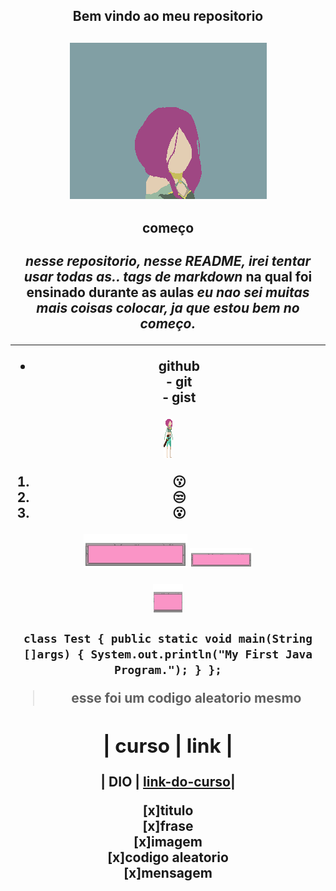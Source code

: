 <center> <h2> Bem vindo ao meu repositorio <h2> <center>

![imagem-de-garota](https://github.com/ThDeye/Gifs/blob/main/icone1.png)

#### começo   <br>

*nesse repositorio, nesse README, irei tentar usar todas as.. tags de markdown* __na qual foi ensinado durante as aulas__ ___eu nao sei muitas mais coisas colocar, ja que estou bem no começo.___

___________

- github   
      - git   
      - gist  

![gif](https://github.com/guhen-axe/O-amor/blob/main/garota-parada.gif)

1. 😗
2. 😒
3. 😮

![gif](https://github.com/ThDeye/Gifs/blob/main/hp.gif)
<img src="https://github.com/ThDeye/Gifs/blob/main/hp.gif" width="100px">


<img src="https://github.com/ThDeye/Gifs/blob/main/hp.gif" alt="garota" style="width:48px;height:48px;">


`class Test
{
    public static void main(String []args)
    {
        System.out.println("My First Java Program.");
    }
};`

>esse foi um codigo aleatorio mesmo

|   curso   |   link  |
---------
|     DIO   | [link-do-curso](https://web.dio.me/home)|


[x]titulo   <br>
[x]frase   <br>
[x]imagem   <br>
[x]codigo aleatorio   <br>
[x]mensagem
